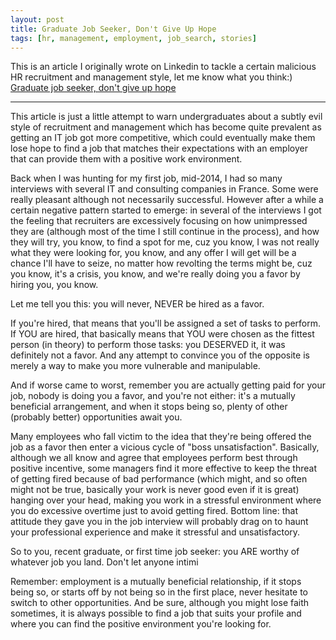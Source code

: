 ```yaml
---
layout: post
title: Graduate Job Seeker, Don't Give Up Hope
tags: [hr, management, employment, job_search, stories]
---
```

This is an article I originally wrote on Linkedin to tackle a certain malicious HR recruitment and management style, let me know what you think:)
[Graduate job seeker, don't give up hope](https://www.linkedin.com/pulse/youre-disappointment-recruitment-management-yazid-hamdi)

---
This article is just a little attempt to warn undergraduates about a subtly evil style of recruitment and management which has become quite prevalent as getting an IT job got more competitive, which could eventually make them lose hope to find a job that matches their expectations with an employer that can provide them with a positive work environment.

Back when I was hunting for my first job, mid-2014, I had so many interviews with several IT and consulting companies in France. Some were really pleasant although not necessarily successful. However after a while a certain negative pattern started to emerge: in several of the interviews I got the feeling that recruiters are excessively focusing on how unimpressed they are (although most of the time I still continue in the process), and how they will try, you know, to find a spot for me, cuz you know, I was not really what they were looking for, you know, and any offer I will get will be a chance I'll have to seize, no matter how revolting the terms might be, cuz you know, it's a crisis, you know, and we're really doing you a favor by hiring you, you know.

Let me tell you this: you will never, NEVER be hired as a favor.

If you're hired, that means that you'll be assigned a set of tasks to perform. If YOU are hired, that basically means that YOU were chosen as the fittest person (in theory) to perform those tasks: you DESERVED it, it was definitely not a favor. And any attempt to convince you of the opposite is merely a way to make you more vulnerable and manipulable.

And if worse came to worst, remember you are actually getting paid for your job, nobody is doing you a favor, and you're not either: it's a mutually beneficial arrangement, and when it stops being so, plenty of other (probably better) opportunities await you.

Many employees who fall victim to the idea that they're being offered the job as a favor then enter a vicious cycle of "boss unsatisfaction". Basically, although we all know and agree that employees perform best through positive incentive, some managers find it more effective to keep the threat of getting fired because of bad performance (which might, and so often might not be true, basically your work is never good even if it is great) hanging over your head, making you work in a stressful environment where you do excessive overtime just to avoid getting fired. Bottom line: that attitude they gave you in the job interview will probably drag on to haunt your professional experience and make it stressful and unsatisfactory.

So to you, recent graduate, or first time job seeker: you ARE worthy of whatever job you land. Don't let anyone intimi

Remember: employment is a mutually beneficial relationship, if it stops being so, or starts off by not being so in the first place, never hesitate to switch to other opportunities. And be sure, although you might lose faith sometimes, it is always possible to find a job that suits your profile and where you can find the positive environment you're looking for.